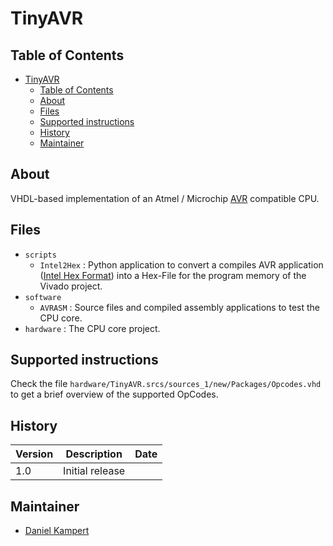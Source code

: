 # TinyAVR

## Table of Contents

- [TinyAVR](#tinyavr)
  - [Table of Contents](#table-of-contents)
  - [About](#about)
  - [Files](#files)
  - [Supported instructions](#supported-instructions)
  - [History](#history)
  - [Maintainer](#maintainer)

## About

VHDL-based implementation of an Atmel / Microchip [AVR](https://en.wikipedia.org/wiki/AVR_microcontrollers) compatible CPU.

## Files

- `scripts`
  - `Intel2Hex` : Python application to convert a compiles AVR application ([Intel Hex Format](https://en.wikipedia.org/wiki/Intel_HEX)) into a Hex-File for the program memory of the Vivado project.
- `software`
  - `AVRASM` : Source files and compiled assembly applications to test the CPU core.
- `hardware` : The CPU core project.

## Supported instructions

Check the file `hardware/TinyAVR.srcs/sources_1/new/Packages/Opcodes.vhd` to get a brief overview of the supported OpCodes.

## History

| **Version** | **Description** | **Date** |
|-------------|-----------------|----------|
| 1.0         | Initial release |          |

## Maintainer

- [Daniel Kampert](mailto:DanielKampert@kampis-elektroecke.de)
